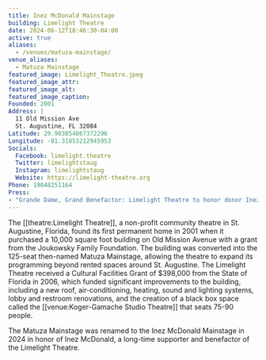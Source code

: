 ```yaml
---
title: Inez McDonald Mainstage
building: Limelight Theatre
date: 2024-06-12T18:46:30-04:00
active: true
aliases: 
  - /venues/matuza-mainstage/
venue_aliases:
  - Matuza Mainstage
featured_image: Limelight_Theatre.jpeg
featured_image_attr:
featured_image_alt:
featured_image_caption:
Founded: 2001
Address: |
  11 Old Mission Ave
  St. Augustine, FL 32084
Latitude: 29.903854867372296
Longitude: -81.31853212945953
Socials:
  Facebook: limelight.theatre
  Twitter: limelightstaug
  Instagram: limelightstaug
  Website: https://limelight-theatre.org
Phone: 19048251164
Press:
- "Grande Dame, Grand Benefactor: Limelight Theatre to honor donor Inez McDonald | Ponte Vedra Recorder": https://www.pontevedrarecorder.com/stories/grande-dame-grand-benefactor,99839
---
```

The [[theatre:Limelight Theatre]], a non-profit community theatre in St. Augustine, Florida, found its first permanent home in 2001 when it purchased a 10,000 square foot building on Old Mission Avenue with a grant from the Joukowsky Family Foundation. The building was converted into the 125-seat then-named Matuza Mainstage, allowing the theatre to expand its programming beyond rented spaces around St. Augustine. The Limelight Theatre received a Cultural Facilities Grant of $398,000 from the State of Florida in 2006, which funded significant improvements to the building, including a new roof, air-conditioning, heating, sound and lighting systems, lobby and restroom renovations, and the creation of a black box space called the [[venue:Koger-Gamache Studio Theatre]] that seats 75-90 people. 

The Matuza Mainstage was renamed to the Inez McDonald Mainstage in 2024 in honor of Inez McDonald, a long-time supporter and benefactor of the Limelight Theatre. 